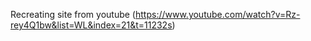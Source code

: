 Recreating site from youtube (https://www.youtube.com/watch?v=Rz-rey4Q1bw&list=WL&index=21&t=11232s)